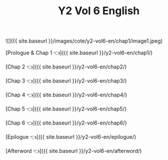 ﻿---
layout: post
title: Y2 Vol 6 English
---

![]({{ site.baseurl }}/images/cote/y2-vol6-en/chap1/image1.jpeg)

[Prologue & Chap 1 👈]({{ site.baseurl }}/y2-vol6-en/chap1/)

[Chap 2 👈]({{ site.baseurl }}/y2-vol6-en/chap2/)

[Chap 3 👈]({{ site.baseurl }}/y2-vol6-en/chap3/)

[Chap 4 👈]({{ site.baseurl }}/y2-vol6-en/chap4/)

[Chap 5 👈]({{ site.baseurl }}/y2-vol6-en/chap5/)

[Chap 6 👈]({{ site.baseurl }}/y2-vol6-en/chap6/)

[Epilogue 👈]({{ site.baseurl }}/y2-vol6-en/epilogue/)

[Afterword 👈]({{ site.baseurl }}/y2-vol6-en/afterword/)